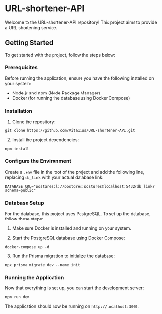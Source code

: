 # URL-shortener-API

Welcome to the URL-shortener-API repository! This project aims to provide a URL shortening service.

## Getting Started

To get started with the project, follow the steps below:

### Prerequisites

Before running the application, ensure you have the following installed on your system:

- Node.js and npm (Node Package Manager)
- Docker (for running the database using Docker Compose)

### Installation

1. Clone the repository:

```
git clone https://github.com/Vita1ius/URL-shortener-API.git
```

2. Install the project dependencies:

```
npm install
```

### Configure the Environment

Create a `.env` file in the root of the project and add the following line, replacing `db_link` with your actual database link:

```
DATABASE_URL="postgresql://postgres:postgres@localhost:5432/db_link?schema=public"
```

### Database Setup

For the database, this project uses PostgreSQL. To set up the database, follow these steps:

1. Make sure Docker is installed and running on your system.

2. Start the PostgreSQL database using Docker Compose:

```
docker-compose up -d
```

3. Run the Prisma migration to initialize the database:

```
npx prisma migrate dev --name init
```

### Running the Application

Now that everything is set up, you can start the development server:

```
npm run dev
```

The application should now be running on `http://localhost:3000`.
